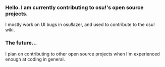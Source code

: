 ### Hello. I am currently contributing to osu!'s open source projects.

I mostly work on UI bugs in osu!lazer, and used to contribute to the osu! wiki.

### The future...

I plan on contributing to other open source projects when I'm experienced enough at coding in general.
